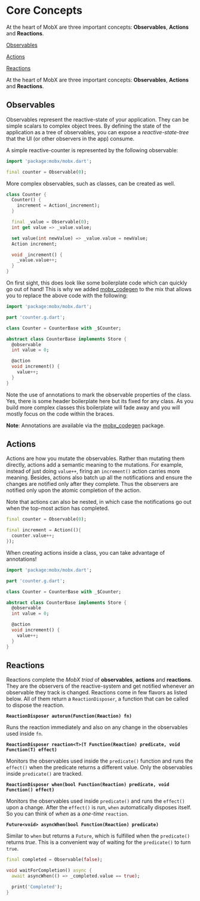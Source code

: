 # Core Concepts

At the heart of MobX are three important concepts: **Observables**, **Actions** and **Reactions**.

<a href="#observables">Observables</a>

<a href="#actions">Actions</a>

<a href="#reactions">Reactions</a>

At the heart of MobX are three important concepts: **Observables**, **Actions** and **Reactions**.

## Observables

Observables represent the reactive-state of your application. They can be simple scalars to complex object trees. By
defining the state of the application as a tree of observables, you can expose a _reactive-state-tree_ that the UI
(or other observers in the app) consume.

A simple reactive-counter is represented by the following observable:

```dart
import 'package:mobx/mobx.dart';

final counter = Observable(0);
```

More complex observables, such as classes, can be created as well.

```dart
class Counter {
  Counter() {
    increment = Action(_increment);
  }

  final _value = Observable(0);
  int get value => _value.value;

  set value(int newValue) => _value.value = newValue;
  Action increment;

  void _increment() {
    _value.value++;
  }
}

```

On first sight, this does look like some boilerplate code which can quickly go out of hand!
This is why we added [mobx_codegen](mobx_codegen) to the mix that allows you to replace the above code with the following:

```dart
import 'package:mobx/mobx.dart';

part 'counter.g.dart';

class Counter = CounterBase with _$Counter;

abstract class CounterBase implements Store {
  @observable
  int value = 0;

  @action
  void increment() {
    value++;
  }
}

```

Note the use of annotations to mark the observable properties of the class. Yes, there is some header boilerplate here
but its fixed for any class. As you build more complex classes this boilerplate
will fade away and you will mostly focus on the code within the braces.

**Note**: Annotations are available via the [mobx_codegen](mobx_codegen) package.

## Actions

Actions are how you mutate the observables. Rather than mutating them directly, actions
add a semantic meaning to the mutations. For example, instead of just doing `value++`,
firing an `increment()` action carries more meaning. Besides, actions also batch up
all the notifications and ensure the changes are notified only after they complete.
Thus the observers are notified only upon the atomic completion of the action.

Note that actions can also be nested, in which case the notifications go out
when the top-most action has completed.

```dart
final counter = Observable(0);

final increment = Action((){
  counter.value++;
});
```

When creating actions inside a class, you can take advantage of annotations!

```dart
import 'package:mobx/mobx.dart';

part 'counter.g.dart';

class Counter = CounterBase with _$Counter;

abstract class CounterBase implements Store {
  @observable
  int value = 0;

  @action
  void increment() {
    value++;
  }
}

```

## Reactions

Reactions complete the _MobX triad_ of **observables**, **actions** and **reactions**. They are
the observers of the reactive-system and get notified whenever an observable they
track is changed. Reactions come in few flavors as listed below. All of them
return a `ReactionDisposer`, a function that can be called to dispose the reaction.

**`ReactionDisposer autorun(Function(Reaction) fn)`**

Runs the reaction immediately and also on any change in the observables used inside
`fn`.

**`ReactionDisposer reaction<T>(T Function(Reaction) predicate, void Function(T) effect)`**

Monitors the observables used inside the `predicate()` function and runs the `effect()` when
the predicate returns a different value. Only the observables inside `predicate()` are tracked.

**`ReactionDisposer when(bool Function(Reaction) predicate, void Function() effect)`**

Monitors the observables used inside `predicate()` and runs the `effect()` upon a change. After the `effect()` is run, `when` automatically disposes itself. So you can think of _when_ as a _one-time_ `reaction`.

**`Future<void> asyncWhen(bool Function(Reaction) predicate)`**

Similar to `when` but returns a `Future`, which is fulfilled when the `predicate()` returns _true_. This is a convenient way of waiting for the `predicate()` to turn `true`.

```dart
final completed = Observable(false);

void waitForCompletion() async {
  await asyncWhen(() => _completed.value == true);

  print('Completed');
}
```
